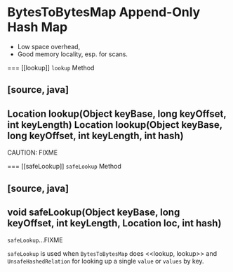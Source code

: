 # BytesToBytesMap Append-Only Hash Map

* Low space overhead,
* Good memory locality, esp. for scans.

=== [[lookup]] `lookup` Method

[source, java]
----
Location lookup(Object keyBase, long keyOffset, int keyLength)
Location lookup(Object keyBase, long keyOffset, int keyLength, int hash)
----

CAUTION: FIXME

=== [[safeLookup]] `safeLookup` Method

[source, java]
----
void safeLookup(Object keyBase, long keyOffset, int keyLength, Location loc, int hash)
----

`safeLookup`...FIXME

`safeLookup` is used when `BytesToBytesMap` does <<lookup, lookup>> and `UnsafeHashedRelation` for looking up a single `value` or `values` by key.
